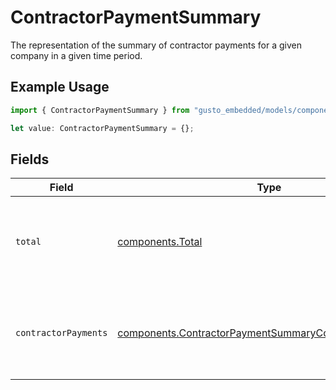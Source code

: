 # ContractorPaymentSummary

The representation of the summary of contractor payments for a given company in a given time period.

## Example Usage

```typescript
import { ContractorPaymentSummary } from "gusto_embedded/models/components";

let value: ContractorPaymentSummary = {};
```

## Fields

| Field                                                                                                                            | Type                                                                                                                             | Required                                                                                                                         | Description                                                                                                                      |
| -------------------------------------------------------------------------------------------------------------------------------- | -------------------------------------------------------------------------------------------------------------------------------- | -------------------------------------------------------------------------------------------------------------------------------- | -------------------------------------------------------------------------------------------------------------------------------- |
| `total`                                                                                                                          | [components.Total](../../models/components/total.md)                                                                             | :heavy_minus_sign:                                                                                                               | The wage and reimbursement totals for all contractor payments within a given time period.                                        |
| `contractorPayments`                                                                                                             | [components.ContractorPaymentSummaryContractorPayments](../../models/components/contractorpaymentsummarycontractorpayments.md)[] | :heavy_minus_sign:                                                                                                               | The individual contractor payments, within a given time period, grouped by contractor.                                           |